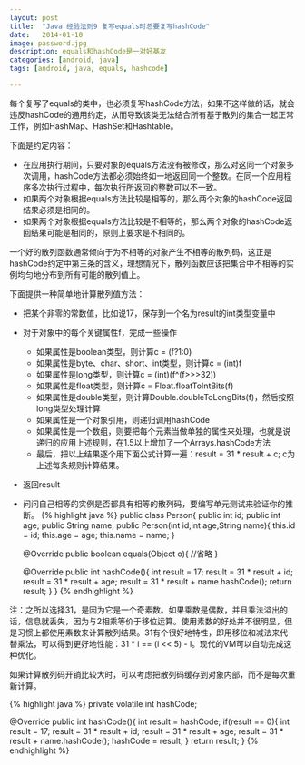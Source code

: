 ```yaml
---
layout: post
title:  "Java 经验法则9 复写equals时总要复写hashCode"
date:   2014-01-10
image: password.jpg
description: equals和hashCode是一对好基友
categories: [android, java]
tags: [android, java, equals, hashcode]

---
```


每个复写了equals的类中，也必须复写hashCode方法，如果不这样做的话，就会违反hashCode的通用约定，从而导致该类无法结合所有基于散列的集合一起正常工作，例如HashMap、HashSet和Hashtable。

下面是约定内容：

- 在应用执行期间，只要对象的equals方法没有被修改，那么对这同一个对象多次调用，hashCode方法都必须始终如一地返回同一个整数。在同一个应用程序多次执行过程中，每次执行所返回的整数可以不一致。
- 如果两个对象根据equals方法比较是相等的，那么两个对象的hashCode返回结果必须是相同的。
- 如果两个对象根据equals方法比较是不相等的，那么两个对象的hashCode返回结果可能是相同的，原则上要求是不相同的。

一个好的散列函数通常倾向于为不相等的对象产生不相等的散列码，这正是hashCode约定中第三条的含义，理想情况下，散列函数应该把集合中不相等的实例均匀地分布到所有可能的散列值上。

下面提供一种简单地计算散列值方法：

- 把某个非零的常数值，比如说17，保存到一个名为result的int类型变量中
- 对于对象中的每个关键属性f，完成一些操作
	- 如果属性是boolean类型，则计算c = (f?1:0)
	- 如果属性是byte、char、short、int类型，则计算c = (int)f
	- 如果属性是long类型，则计算c = (int)(f^(f>>>32))
	- 如果属性是float类型，则计算c = Float.floatToIntBits(f)
	- 如果属性是double类型，则计算Double.doubleToLongBits(f)，然后按照long类型处理计算
	- 如果属性是一个对象引用，则递归调用hashCode
	- 如果属性是一个数组，则要把每个元素当做单独的属性来处理，也就是说递归的应用上述规则，在1.5以上增加了一个Arrays.hashCode方法
	- 最后，把以上结果逐个用下面公式计算一遍：result = 31 * result + c; c为上述每条规则计算结果。
- 返回result
- 问问自己相等的实例是否都具有相等的散列码，要编写单元测试来验证你的推断。
{% highlight java %}
public class Person{
    public int id;
    public int age;
    public String name;
    public Person(int id,int age,String name){
        this.id = id;
        this.age = age;
        this.name = name;
    }
 
    @Override
    public boolean equals(Object o){
        //省略
    }
 
    @Override
    public int hashCode(){
        int result = 17;
        result = 31 * result + id;
        result = 31 * result + age;
        result = 31 * result + name.hashCode();
        return result;
    }
}
{% endhighlight %}


注：之所以选择31，是因为它是一个奇素数。如果乘数是偶数，并且乘法溢出的话，信息就丢失，因为与2相乘等价于移位运算。使用素数的好处并不很明显，但是习惯上都使用素数来计算散列结果。31有个很好地特性，即用移位和减法来代替乘法，可以得到更好地性能：31 * i == (i << 5) - i。现代的VM可以自动完成这种优化。

如果计算散列码开销比较大时，可以考虑把散列码缓存到对象内部，而不是每次重新计算。

{% highlight java %}
private volatile int hashCode;
 
@Override
public int hashCode(){
    int result = hashCode;
    if(result == 0){
        int result = 17;
        result = 31 * result + id;
        result = 31 * result + age;
        result = 31 * result + name.hashCode();
        hashCode = result;
    }
    return result;
}
{% endhighlight %}

